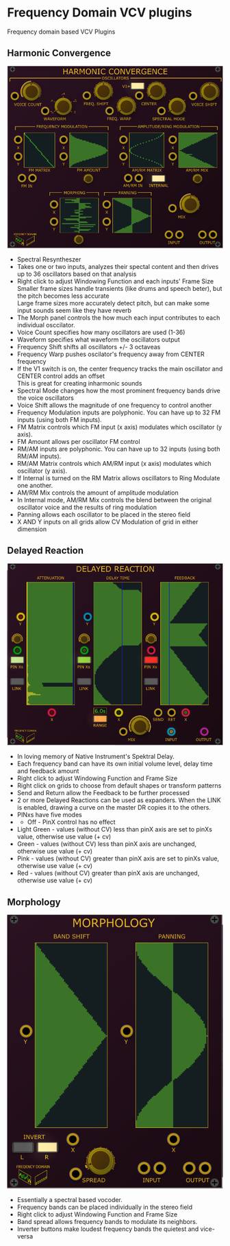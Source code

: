 
# Frequency Domain VCV plugins

Frequency domain based VCV Plugins

## Harmonic Convergence
![Harmonic Convergence](./doc/harmonic_convergence.png)

- Spectral Resyntheszer
- Takes one or two inputs, analyzes their spectal content and then drives up to 36 oscillators based on that analysis
- Right click to adjust Windowing Function and each inputs' Frame Size  
Smaller frame sizes handle transients (like drums and speech beter), but the pitch becomes less accurate   
Large frame sizes more accurately detect pitch, but can make some input sounds seem like they have reverb
- The Morph panel controls the how much each input contributes to each individual osccilator.
- Voice Count specifies how many oscillators are used (1-36)
- Waveform specifies what waveform the oscillators output
- Frequency Shift shifts all oscillators +/- 3 octaveas
- Frequency Warp pushes oscilator's frequency away from CENTER frequency 
- If the V1 switch is on, the center frequency tracks the main oscillator and CENTER control adds an offset  
This is great for creating inharmonic sounds
- Spectral Mode changes how the most prominent frequency bands drive the voice oscillators
- Voice Shift allows the magnitude of one frequency to control another
- Frequency Modulation inputs are polyphonic. You can have up to 32 FM inputs (using both FM inputs). 
- FM Matrix controls which FM input (x axis) modulates which oscillator (y axis).
- FM Amount allows per oscillator FM control
- RM/AM inputs are polyphonic. You can have up to 32 inputs (using both RM/AM inputs).  
- RM/AM Matrix controls which AM/RM input (x axis) modulates which oscillator (y axis).
- If Internal is turned on the RM Matrix allows oscillators to Ring Modulate one another. 
- AM/RM Mix controls the amount of amplitude modulation 
- In Internal mode, AM/RM Mix controls the blend between the original oscillator voice and the results of ring modulation 
- Panning allows each oscillator to be placed in the stereo field
- X AND Y inputs on all grids allow CV Modulation of grid in either dimension

## Delayed Reaction
![Delayed Reaction](./doc/delayed_reaction.png)

- In loving memory of Native Instrument's Spektral Delay.
- Each frequency band can have its own initial volume level, delay time and feedback amount
- Right click to adjust Windowing Function and Frame Size
- Right click on grids to choose from default shapes or transform patterns
- Send and Return allow the Feedback to be further processed
- 2 or more Delayed Reactions can be used as expanders. When the LINK is enabled, drawing a curve on the master DR copies it to the others.
- PINxs have five modes
- - Off - PinX control has no effect
 - Light Green - values (without CV) less than pinX axis are set to pinXs value, otherwise use value (+ cv)
 - Green - values (without CV) less than pinX axis are unchanged, otherwise use value (+ cv)
 - Pink - values (without CV) greater than pinX axis are set to pinXs value, otherwise use value (+ cv)
 - Red - values (without CV) greater than pinX axis are unchanged, otherwise use value (+ cv)

## Morphology
![Morphology](./doc/morphology.png)

- Essentially a spectral based vocoder.
- Frequency bands can be placed individually in the stereo field
- Right click to adjust Windowing Function and Frame Size
- Band spread allows frequency bands to modulate its neighbors.
- Inverter buttons make loudest frequency bands the quietest and vice-versa
